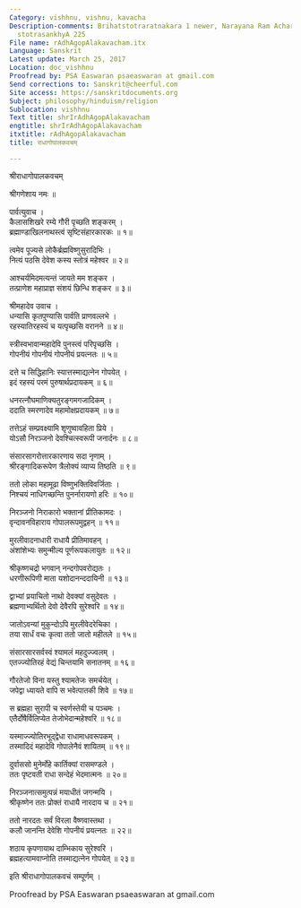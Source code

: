 ```yaml
---
Category: vishhnu, vishnu, kavacha
Description-comments: Brihatstotraratnakara 1 newer, Narayana Ram Acharya, Nirnayasagar,
  stotrasankhyA 225
File name: rAdhAgopAlakavacham.itx
Language: Sanskrit
Latest update: March 25, 2017
Location: doc_vishhnu
Proofread by: PSA Easwaran psaeaswaran at gmail.com
Send corrections to: Sanskrit@cheerful.com
Site access: https://sanskritdocuments.org
Subject: philosophy/hinduism/religion
Sublocation: vishhnu
Text title: shrIrAdhAgopAlakavacham
engtitle: shrIrAdhAgopAlakavacham
itxtitle: rAdhAgopAlakavacham
title: राधागोपालकवचम्

---
```

  
 श्रीराधागोपालकवचम्   
  
श्रीगणेशाय नमः ॥  
  
पार्वत्युवाच ।  
कैलासशिखरे रम्ये गौरी पृच्छति शङ्करम् ।  
ब्रह्माण्डाखिलनाथस्त्वं सृष्टिसंहारकारकः ॥ १॥  
  
त्वमेव पूज्यसे लोकैर्ब्रह्मविष्णुसुरादिभिः ।  
नित्यं पठसि देवेश कस्य स्तोत्रं महेश्वर ॥ २॥  
  
आश्चर्यमिदमत्यन्तं जायते मम शङ्कर ।  
तत्प्राणेश महाप्राज्ञ संशयं छिन्धि शङ्कर ॥ ३॥  
  
श्रीमहादेव उवाच ।  
धन्यासि कृतपुण्यासि पार्वति प्राणवल्लभे ।  
रहस्यातिरहस्यं च यत्पृच्छसि वरानने ॥ ४॥  
  
स्त्रीस्वभावान्महादेवि पुनस्त्वं परिपृच्छसि ।  
गोपनीयं गोपनीयं गोपनीयं प्रयत्नतः ॥ ५॥  
  
दत्ते च सिद्धिहानिः स्यात्तस्माद्यत्नेन गोपयेत् ।  
इदं रहस्यं परमं पुरुषार्थप्रदायकम् ॥ ६॥  
  
धनरत्नौघमाणिक्यतुरङ्गमगजादिकम् ।  
ददाति स्मरणादेव महामोक्षप्रदायकम् ॥ ७॥  
  
तत्तेऽहं सम्प्रवक्ष्यामि शृणुष्वावहिता प्रिये ।  
योऽसौ निरञ्जनो देवश्चित्स्वरूपी जनार्दनः ॥ ८॥  
  
संसारसागरोत्तारकारणाय सदा नृणाम् ।  
श्रीरङ्गादिकरूपेण त्रैलोक्यं व्याप्य तिष्ठति ॥ ९॥  
  
ततो लोका महामूढा विष्णुभक्तिविवर्जिताः ।  
निश्चयं नाधिगच्छन्ति पुनर्नारायणो हरिः ॥ १०॥  
  
निरञ्जनो निराकारो भक्तानां प्रीतिकामदः ।  
वृन्दावनविहाराय गोपालरूपमुद्वहन् ॥ ११॥  
  
मुरलीवादनाधारी राधायै प्रीतिमावहन् ।  
अंशांशेभ्यः समुन्मील्य पूर्णरूपकलायुतः ॥ १२॥  
  
श्रीकृष्णचद्रो भगवान् नन्दगोपवरोद्यतः ।  
धरणीरूपिणी माता यशोदानन्ददायिनी ॥ १३॥  
  
द्वाभ्यां प्रयाचितो नाथो देवक्यां वसुदेवतः ।  
ब्रह्मणाभ्यर्थितो देवो देवैरपि सुरेश्वरि ॥ १४॥  
  
जातोऽवन्यां मुकुन्दोऽपि मुरलीवेदरेचिका ।  
तया सार्धं वचः कृत्वा ततो जातो महीतले ॥ १५॥  
  
संसारसारसर्वस्वं श्यामलं महदुज्ज्वलम् ।  
एतज्ज्योतिरहं वेद्यं चिन्तयामि सनातनम् ॥ १६॥  
  
गौरतेजो विना यस्तु श्यामतेजः समर्चयेत् ।  
जपेद्वा ध्यायते वापि स भवेत्पातकी शिवे ॥ १७॥  
  
स ब्रह्महा सुरापी च स्वर्णस्तेयी च पञ्चमः ।  
एतैर्दोषैर्विलिप्येत तेजोभेदान्महेश्वरि ॥ १८॥  
  
यस्माज्ज्योतिरभूद्द्वेधा राधामाधवरूपकम् ।  
तस्मादिदं महादेवि गोपालेनैवं शायितम् ॥ १९॥  
  
दुर्वाससो मुनेर्मोहे कार्तिक्यां रासमण्डले ।  
ततः पृष्टवती राधा सन्देहं भेदमात्मनः ॥ २०॥  
  
निरञ्जनात्समुत्पन्नं मयाधीतं जगन्मयि ।  
श्रीकृष्णेन ततः प्रोक्तं राधायै नारदाय च ॥ २१॥  
  
ततो नारदतः सर्वं विरला वैष्णवास्तथा ।  
कलौ जानन्ति देवेशि गोपनीयं प्रयत्नतः ॥ २२॥  
  
शठाय कृपणायाथ दाम्भिकाय सुरेश्वरि ।  
ब्रह्महत्यामवाप्नोति तस्माद्यत्नेन गोपयेत् ॥ २३॥  
  
इति श्रीराधागोपालकवचं सम्पूर्णम् ।  
  
  
Proofread by PSA Easwaran psaeaswaran at gmail.com  
  
